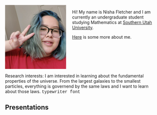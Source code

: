 
<html lang="en">
<head>
    <meta charset="UTF-8">
    <meta name="viewport" content="width=device-width, initial-scale=1.0">
    <title>Nisha Fletcher</title>
</head>
<body>
    <div style="display: flex; align-items: flex-start;">
        <img src="Headshot.jpg" alt="Nisha Fletcher" style="max-width: 200px; height: auto; margin-right: 20px;">
        <div>
            <p>Hi! My name is Nisha Fletcher and I am currently an undergraduate student studying Mathematics at <a href="https://www.suu.edu/math/">Southern Utah University</a>.</p>
            <p><a href="info.txt">Here</a> is some more about me.</p>
        </div>
    </div>
    <p>Research interests: I am interested in learning about the fundamental properties of the universe. From the largest galaxies to the smallest particles, everything is governend by the same laws and I want to learn about those laws.  <span style="font-family: 'Courier New', Courier, monospace;">typewriter font</span></p>
    <h2>Presentations</h2>
</body>
</html>
